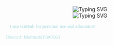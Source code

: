 <link href='https://fonts.googleapis.com/css?family=Fira%20Code' rel='stylesheet'>

<!-- Title -->
<div align="center">
    <img src="https://readme-typing-svg.demolab.com?font=Fira+Code&weight=700&duration=2500&pause=1000&color=E63946&center=true&vCenter=true&repeat=false&width=435&lines=Mathias+K.+E.+S%C3%B8rensen" alt="Typing SVG" />
    <br/>
    <img src="https://readme-typing-svg.demolab.com?font=Fira+Code&weight=300&pause=1000&color=F1FAEE&center=true&vCenter=true&width=435&lines=AI+enthusiast;C%2B%2B+and+Python enjoyer" alt="Typing SVG" />
</div>

<!-- Intro -->
<div align="left">
    <p style="font-size: 13px; color: #A8DADC; font-family: 'Fira Code'; margin-bottom: 5px">
        👨🏽‍💻 I use GitHub for personal use and education!
    </p>
    <p style="font-size: 13px; color: #A8DADC; font-family: 'Fira Code'; margin-bottom: 5px">
        🤙🏽 Discord: MathiasKES#3563
    </p>
</div>
